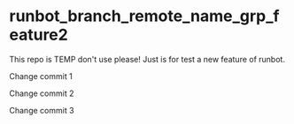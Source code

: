 # runbot_branch_remote_name_grp_feature2
This repo is TEMP don't use please! Just is for test a new feature of runbot.

Change commit 1

Change commit 2

Change commit 3
